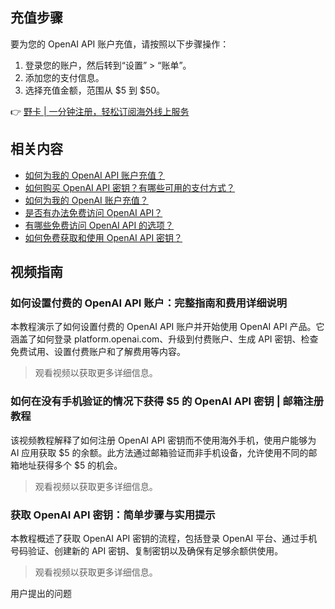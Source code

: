 ## 充值步骤

要为您的 OpenAI API 账户充值，请按照以下步骤操作：

1. 登录您的账户，然后转到“设置” > “账单”。
2. 添加您的支付信息。
3. 选择充值金额，范围从 $5 到 $50。

👉 [野卡 | 一分钟注册，轻松订阅海外线上服务](https://bit.ly/bewildcard)

## 相关内容

- [如何为我的 OpenAI API 账户充值？](https://askai.glarity.app/search/How-can-I-recharge-my-OpenAI-API-account)
- [如何购买 OpenAI API 密钥？有哪些可用的支付方式？](https://askai.glarity.app/search/How-can-I-purchase-an-OpenAI-API-key-and-what-are-the-available-payment-methods)
- [如何为我的 OpenAI 账户充值？](https://askai.glarity.app/search/How-can-I-recharge-my-OpenAI-account)
- [是否有办法免费访问 OpenAI API？](https://askai.glarity.app/search/Is-there-a-way-to-access-OpenAI-API-for-free)
- [有哪些免费访问 OpenAI API 的选项？](https://askai.glarity.app/search/What-are-the-options-for-accessing-the-OpenAI-API-for-free)
- [如何免费获取和使用 OpenAI API 密钥？](https://askai.glarity.app/search/How-can-I-obtain-and-use-an-OpenAI-API-key-for-free)

## 视频指南

### 如何设置付费的 OpenAI API 账户：完整指南和费用详细说明

本教程演示了如何设置付费的 OpenAI API 账户并开始使用 OpenAI API 产品。它涵盖了如何登录 platform.openai.com、升级到付费账户、生成 API 密钥、检查免费试用、设置付费账户和了解费用等内容。

> 观看视频以获取更多详细信息。

### 如何在没有手机验证的情况下获得 $5 的 OpenAI API 密钥 | 邮箱注册教程

该视频教程解释了如何注册 OpenAI API 密钥而不使用海外手机，使用户能够为 AI 应用获取 $5 的余额。此方法通过邮箱验证而非手机设备，允许使用不同的邮箱地址获得多个 $5 的机会。

> 观看视频以获取更多详细信息。

### 获取 OpenAI API 密钥：简单步骤与实用提示

本教程概述了获取 OpenAI API 密钥的流程，包括登录 OpenAI 平台、通过手机号码验证、创建新的 API 密钥、复制密钥以及确保有足够余额供使用。

> 观看视频以获取更多详细信息。

用户提出的问题